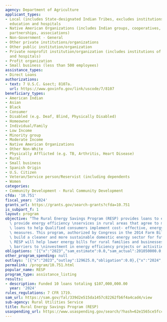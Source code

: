 ```yaml
---
agency: Department of Agriculture
applicant_types:
- Local (includes State-designated Indian Tribes, excludes institutions of higher
  education and hospitals
- Native American Organizations (includes Indian groups, cooperatives, corporations,
  partnerships, associations)
- Non-Government - General
- Other private institutions/organizations
- Other public institution/organization
- Private nonprofit institution/organization (includes institutions of higher education
  and hospitals)
- Profit organization
- Small business (less than 500 employees)
assistance_types:
- Direct Loans
authorizations:
- text: 7 U.S.C. &sect; 8107a.
  url: https://www.govinfo.gov/link/uscode/7/8107
beneficiary_types:
- American Indian
- Asian
- Black
- Consumer
- Disabled (e.g. Deaf, Blind, Physically Disabled)
- Homeowner
- Individual/Family
- Low Income
- Minority group
- Moderate Income
- Native American Organizations
- Other Non-White
- Physically Afflicted (e.g. TB, Arthritis, Heart Disease)
- Rural
- Small business
- Spanish Origin
- U.S. Citizen
- Veteran/Service person/Reservist (including dependents
- Women
categories:
- Community Development - Rural Community Development
cfda: '10.751'
fiscal_year: '2024'
grants_url: https://grants.gov/search-grants?cfda=10.751
is_subpart_f: 1
layout: program
objective: "The Rural Energy Savings Program (RESP) provides loans to entities who\
  \ provide energy efficiency \nservices in rural areas that agree to make affordable\
  \ loans to help Qualified consumers implement cost- effective, energy efficiency\
  \ measures. This program, authorized by Congress in the 2014 Farm Bill, helps to\
  \ build a cleaner and more sustainable domestic energy sector for future generations.\
  \ RESP will help lower energy bills for rural families and businesses and will reduce\
  \ barriers to \ninvestment in energy efficiency projects or activities."
obligations: '[{"x":"2023","sam_estimate":0.0,"sam_actual":201050000.0,"usa_spending_actual":0.0},{"x":"2024","sam_estimate":0.0,"sam_actual":107000000.0,"usa_spending_actual":0.0},{"x":"2025","sam_estimate":0.0,"sam_actual":25000000.0,"usa_spending_actual":0.0}]'
other_program_spending: null
outlays: '[{"x":"2023","outlay":129625.0,"obligation":0.0},{"x":"2024","outlay":84578.54,"obligation":0.0},{"x":"2025","outlay":0.0,"obligation":0.0}]'
permalink: /program/10.751.html
popular_name: RESP
program_type: assistance_listing
results:
- description: Funded 10 loans totaling $107,000,000.00
  year: '2024'
rules_regulations: 7 CFR 1719.
sam_url: https://sam.gov/fal/339d2e515da1457c82262fb6f4a4cad4/view
sub-agency: Rural Utilities Service
title: Rural Energy Savings Program (RESP)
usaspending_url: https://www.usaspending.gov/search/?hash=62e1565ce5fcc719e55a5127ad912526
---
```

